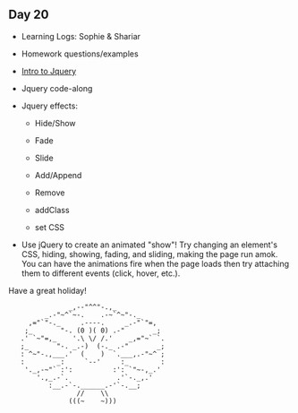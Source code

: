 ## Day 20

* Learning Logs: Sophie & Shariar

* Homework questions/examples

* [Intro to Jquery](https://docs.google.com/presentation/d/1E3KPeO1v8C9Eeir2DzAe44F8CNo0rx-YGpU7PAKLX48/edit?usp=sharing)

* Jquery code-along

* Jquery effects:

    * Hide/Show
    
    * Fade
    
    * Slide
    
    * Add/Append
    
    * Remove
    
    * addClass
    
    * set CSS
    
* Use jQuery to create an animated "show"! Try changing an element's CSS, hiding, showing, fading, and sliding, making the page run amok. You can have the animations fire when the page loads then try attaching them to different events (click, hover, etc.). 

Have a great holiday!

```
               _,--"^^"-.,_
         _.-"~^`~-.    .-~`^~"-._
     ,="`"-._     .----.     _.-"`"=,
    ;_       "-. (0 )( 0) .-"       _;
   .' `~"=,_    '.\ \/ /.'    _,="~` `.
   ;_       "-. _.-)  (-._ .-"       _;
   : ^~"-.,___.'  (    )  `.___,.-"~^ ;
   :        _:     `--'     :_        :
    '._,-~"` :':          :': `"~-,_.'
       '.,_.-`.            .'`-._,.'
          :__.-`-.______.-'`-.__;
                 //    \\
               (((~    ~)))

```


